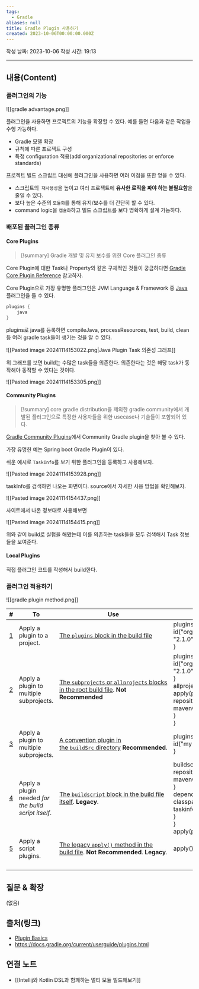 ```yaml
---
tags:
  - Gradle
aliases: null
title: Gradle Plugin 사용하기
created: 2023-10-06T00:00:00.000Z
---
```

작성 날짜: 2023-10-06
작성 시간: 19:13


----
## 내용(Content)

### 플러그인의 기능

![[gradle advantage.png]]

플러그인을 사용하면 프로젝트의 기능을 확장할 수 있다. 예를 들면 다음과 같은 작업을 수행 가능하다.

- Gradle 모델 확장
- 규칙에 따른 프로젝트 구성
- 특정 configuration 적용(add organizational repositories or enforce standards)

프로젝트 빌드 스크립트 대신에 플러그인을 사용하면 여러 이점을 또한 얻을 수 있다.

- 스크립트의` 재사용성`을 높이고 여러 프로젝트에 **유사한 로직을 짜야 하는 불필요함**을 줄일 수 있다.
- 보다 높은 수준의 `모듈화`를 통해 유지/보수를 더 간단히 할 수 있다.
- command logic을 `캡슐화`하고 빌드 스크립트를 보다 명확하게 설계 가능하다.

### 배포된 플러그인 종류

#### Core Plugins

>[!summary]
>Gradle 개발 및 유지 보수를 위한 Core 플러그인 종류

Core Plugin에 대한 Task나 Property와 같은 구체적인 것들이 궁금하다면 [Gradle Core Plugin Reference](https://docs.gradle.org/current/userguide/plugin_reference.html#plugin_reference) 참고하자.

Core Plugin으로 가장 유명한 플러그인은 JVM Language & Framework 중 [Java](https://docs.gradle.org/current/userguide/java_plugin.html#java_plugin) 플러그인을 들 수 있다.

```kotlin
plugins {
	java
}
```

plugins로 java를 등록하면 compileJava, processResources, test, build, clean 등 여러 gradle task들이 생기는 것을 알 수 있다.

![[Pasted image 20241114153022.png|Java Plugin Task 의존성 그래프]]

위 그래프를 보면 build는 수많은 task들을 의존한다. 의존한다는 것은 해당 task가 동작해야 동작할 수 있다는 것이다.

![[Pasted image 20241114153305.png]]

#### Community Plugins

>[!summary]
>core gradle distribution을 제외한 gradle community에서 개발된 플러그인으로 특정한 사용자들을 위한 usecase나 기술들이 포함되어 있다.

[Gradle Community Plugins](https://plugins.gradle.org/)에서 Community Gradle plugin을 찾아 볼 수 있다.

가장 유명한 예는 Spring boot Gradle Plugin이 있다.

쉬운 예시로 `TaskInfo`를 보기 위한 플러그인을 등록하고 사용해보자.

![[Pasted image 20241114153928.png]]

taskInfo를 검색하면 나오는 화면이다. source에서 자세한 사용 방법을 확인해보자.

![[Pasted image 20241114154437.png]]

사이트에서 나온 정보대로 사용해보면

![[Pasted image 20241114154415.png]]

위와 같이 build로 실험을 해봤는데 이를 의존하는 task들을 모두 검색해서 Task 정보들을 보여준다.

#### Local Plugins

직접 플러그인 코드를 작성해서 build한다.

### 플러그인 적용하기

![[gradle plugin method.png]]

| #                                                                                            | To                                                   | Use                                                                                                                                                                         | For example:                                                                                                                                                                                                          |
| -------------------------------------------------------------------------------------------- | ---------------------------------------------------- | --------------------------------------------------------------------------------------------------------------------------------------------------------------------------- | --------------------------------------------------------------------------------------------------------------------------------------------------------------------------------------------------------------------- |
| [1](https://docs.gradle.org/current/userguide/plugins.html#sec:plugins_block)                | Apply a plugin to a project.                         | [The `plugins` block in the build file](https://docs.gradle.org/current/userguide/plugins.html#sec:plugins_block)                                                           | plugins {<br>  id("org.barfuin.gradle.taskinfo") version "2.1.0"<br>}                                                                                                                                                 |
| [2](https://docs.gradle.org/current/userguide/plugins.html#sec:subprojects_plugins_dsl)      | Apply a plugin to multiple subprojects.              | [The `subprojects` or `allprojects` blocks in the root build file](https://docs.gradle.org/current/userguide/plugins.html#sec:subprojects_plugins_dsl). **Not Recommended** | plugins {<br>    id("org.barfuin.gradle.taskinfo") version "2.1.0"<br>}<br>allprojects {<br>    apply(plugin = "org.barfuin.gradle.taskinfo")<br>    repositories {<br>        mavenCentral()<br>    }<br>}           |
| [3](https://docs.gradle.org/current/userguide/plugins.html#sec:buildsrc_plugins_dsl)         | Apply a plugin to multiple subprojects.              | [A convention plugin in the `buildSrc` directory](https://docs.gradle.org/current/userguide/plugins.html#sec:buildsrc_plugins_dsl) **Recommended**.                         | plugins {<br>    id("my-convention.gradle.taskinfo")<br>}                                                                                                                                                             |
| [4](https://docs.gradle.org/current/userguide/plugins.html#sec:applying_plugins_buildscript) | Apply a plugin needed _for the build script itself_. | [The `buildscript` block in the build file itself](https://docs.gradle.org/current/userguide/plugins.html#sec:applying_plugins_buildscript). **Legacy**.                    | buildscript {<br>  repositories {<br>    mavenCentral()<br>  }<br>  dependencies {<br>    classpath("org.barfuin.gradle.taskinfo:gradle-taskinfo:2.1.0")<br>  }<br>}<br>apply(plugin = "org.barfuin.gradle.taskinfo") |
| [5](https://docs.gradle.org/current/userguide/plugins.html#sec:script_plugins)               | Apply a script plugins.                              | [The legacy `apply()` method in the build file](https://docs.gradle.org/current/userguide/plugins.html#sec:script_plugins). **Not Recommended**. **Legacy**.                | apply<MyCustomBarfuinTaskInfoPlugin>()                                                                                                                                                                                |
|                                                                                              |                                                      |                                                                                                                                                                             |                                                                                                                                                                                                                       |
|                                                                                              |                                                      |                                                                                                                                                                             |                                                                                                                                                                                                                       |
|                                                                                              |                                                      |                                                                                                                                                                             |                                                                                                                                                                                                                       |
|                                                                                              |                                                      |                                                                                                                                                                             |                                                                                                                                                                                                                       |

## 질문 & 확장

(없음)

## 출처(링크)

- [Plugin Basics](https://docs.gradle.org/current/userguide/plugin_basics.html#plugin_distribution)
- https://docs.gradle.org/current/userguide/plugins.html

## 연결 노트
- [[Intellij와 Kotlin DSL과 함께하는 멀티 모듈 빌드해보기]]


